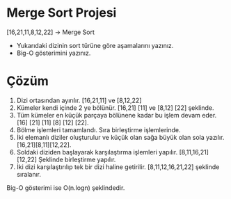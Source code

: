 # Merge Sort Projesi
[16,21,11,8,12,22] -> Merge Sort

* Yukarıdaki dizinin sort türüne göre aşamalarını yazınız.
* Big-O gösterimini yazınız.

# Çözüm
1. Dizi ortasından ayırılır. [16,21,11] ve [8,12,22]
2. Kümeler kendi içinde 2 ye bölünür. [16,21] [11] ve [8,12] [22] şeklinde.
3. Tüm kümeler en küçük parçaya bölünene kadar bu işlem devam eder. [16] [21] [11] [8] [12] [22].
4. Bölme işlemleri tamamlandı. Sıra birleştirme işlemlerinde.
5. İki elemanlı diziler oluşturulur ve küçük olan sağa büyük olan sola yazılır. [16,21][8,11][12,22].
6. Soldaki diziden başlayarak karşılaştırma işlemleri yapılır. [8,11,16,21] [12,22] Şeklinde birleştirme yapılır. 
7. İki dizi karşılaştırılıp tek bir dizi haline getirilir. [8,11,12,16,21,22] şeklinde sıralanır.


Big-O gösterimi ise O(n.logn) şeklindedir.
